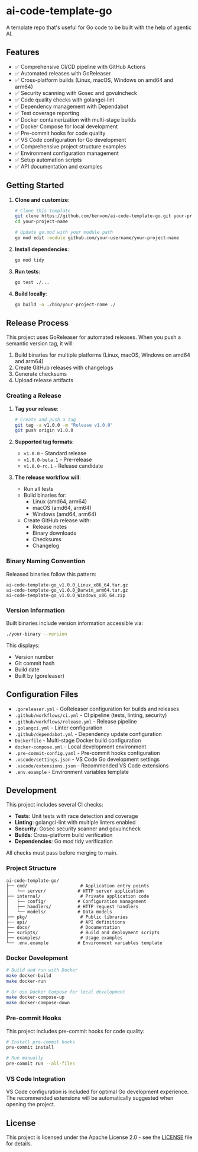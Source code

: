# ai-code-template-go

A template repo that's useful for Go code to be built with the help of agentic AI.

## Features

- ✅ Comprehensive CI/CD pipeline with GitHub Actions
- ✅ Automated releases with GoReleaser
- ✅ Cross-platform builds (Linux, macOS, Windows on amd64 and arm64)
- ✅ Security scanning with Gosec and govulncheck
- ✅ Code quality checks with golangci-lint
- ✅ Dependency management with Dependabot
- ✅ Test coverage reporting
- ✅ Docker containerization with multi-stage builds
- ✅ Docker Compose for local development
- ✅ Pre-commit hooks for code quality
- ✅ VS Code configuration for Go development
- ✅ Comprehensive project structure examples
- ✅ Environment configuration management
- ✅ Setup automation scripts
- ✅ API documentation and examples

## Getting Started

1. **Clone and customize**:
   ```bash
   # Clone this template
   git clone https://github.com/benvon/ai-code-template-go.git your-project-name
   cd your-project-name
   
   # Update go.mod with your module path
   go mod edit -module github.com/your-username/your-project-name
   ```

2. **Install dependencies**:
   ```bash
   go mod tidy
   ```

3. **Run tests**:
   ```bash
   go test ./...
   ```

4. **Build locally**:
   ```bash
   go build -o ./bin/your-project-name ./
   ```

## Release Process

This project uses GoReleaser for automated releases. When you push a semantic version tag, it will:

1. Build binaries for multiple platforms (Linux, macOS, Windows on amd64 and arm64)
2. Create GitHub releases with changelogs
3. Generate checksums
4. Upload release artifacts

### Creating a Release

1. **Tag your release**:
   ```bash
   # Create and push a tag
   git tag -a v1.0.0 -m "Release v1.0.0"
   git push origin v1.0.0
   ```

2. **Supported tag formats**:
   - `v1.0.0` - Standard release
   - `v1.0.0-beta.1` - Pre-release
   - `v1.0.0-rc.1` - Release candidate

3. **The release workflow will**:
   - Run all tests
   - Build binaries for:
     - Linux (amd64, arm64)
     - macOS (amd64, arm64)
     - Windows (amd64, arm64)
   - Create GitHub release with:
     - Release notes
     - Binary downloads
     - Checksums
     - Changelog

### Binary Naming Convention

Released binaries follow this pattern:
```
ai-code-template-go_v1.0.0_Linux_x86_64.tar.gz
ai-code-template-go_v1.0.0_Darwin_arm64.tar.gz
ai-code-template-go_v1.0.0_Windows_x86_64.zip
```

### Version Information

Built binaries include version information accessible via:
```bash
./your-binary --version
```

This displays:
- Version number
- Git commit hash
- Build date
- Built by (goreleaser)

## Configuration Files

- `.goreleaser.yml` - GoReleaser configuration for builds and releases
- `.github/workflows/ci.yml` - CI pipeline (tests, linting, security)
- `.github/workflows/release.yml` - Release pipeline
- `.golangci.yml` - Linter configuration
- `.github/dependabot.yml` - Dependency update configuration
- `Dockerfile` - Multi-stage Docker build configuration
- `docker-compose.yml` - Local development environment
- `.pre-commit-config.yaml` - Pre-commit hooks configuration
- `.vscode/settings.json` - VS Code Go development settings
- `.vscode/extensions.json` - Recommended VS Code extensions
- `.env.example` - Environment variables template

## Development

This project includes several CI checks:
- **Tests**: Unit tests with race detection and coverage
- **Linting**: golangci-lint with multiple linters enabled
- **Security**: Gosec security scanner and govulncheck
- **Builds**: Cross-platform build verification
- **Dependencies**: Go mod tidy verification

All checks must pass before merging to main.

### Project Structure

```
ai-code-template-go/
├── cmd/                    # Application entry points
│   └── server/            # HTTP server application
├── internal/               # Private application code
│   ├── config/            # Configuration management
│   ├── handlers/          # HTTP request handlers
│   └── models/            # Data models
├── pkg/                    # Public libraries
├── api/                    # API definitions
├── docs/                   # Documentation
├── scripts/                # Build and deployment scripts
├── examples/               # Usage examples
└── .env.example           # Environment variables template
```

### Docker Development

```bash
# Build and run with Docker
make docker-build
make docker-run

# Or use Docker Compose for local development
make docker-compose-up
make docker-compose-down
```

### Pre-commit Hooks

This project includes pre-commit hooks for code quality:

```bash
# Install pre-commit hooks
pre-commit install

# Run manually
pre-commit run --all-files
```

### VS Code Integration

VS Code configuration is included for optimal Go development experience. The recommended extensions will be automatically suggested when opening the project.

## License

This project is licensed under the Apache License 2.0 - see the [LICENSE](LICENSE) file for details.
